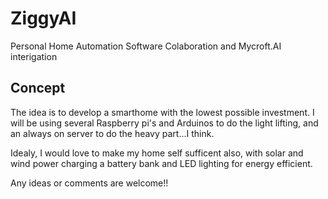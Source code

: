 # ZiggyAI
Personal Home Automation Software Colaboration and Mycroft.AI interigation

## Concept
The idea is to develop a smarthome with the lowest possible investment.
I will be using several Raspberry pi's and Arduinos to do the light lifting,
and an always on server to do the heavy part...I think.

Idealy, I would love to make my home self sufficent also, with solar and wind power
charging a battery bank and LED lighting for energy efficient.

Any ideas or comments are welcome!!
